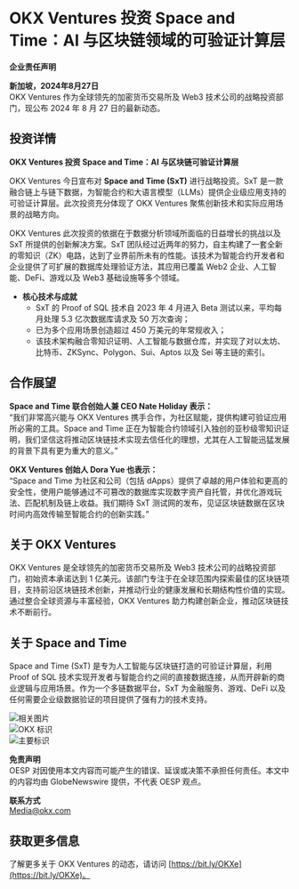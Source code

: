 # OKX Ventures 投资 Space and Time：AI 与区块链领域的可验证计算层

**企业责任声明**

**新加坡，2024年8月27日**  
OKX Ventures 作为全球领先的加密货币交易所及 Web3 技术公司的战略投资部门，现公布 2024 年 8 月 27 日的最新动态。

## 投资详情

**OKX Ventures 投资 Space and Time：AI 与区块链可验证计算层**

OKX Ventures 今日宣布对 **Space and Time (SxT)** 进行战略投资。SxT 是一款融合链上与链下数据，为智能合约和大语言模型（LLMs）提供企业级应用支持的可验证计算层。此次投资充分体现了 OKX Ventures 聚焦创新技术和实际应用场景的战略方向。

OKX Ventures 此次投资的依据在于数据分析领域所面临的日益增长的挑战以及 SxT 所提供的创新解决方案。SxT 团队经过近两年的努力，自主构建了一套全新的零知识（ZK）电路，达到了业界前所未有的性能。该技术为智能合约开发者和企业提供了可扩展的数据库处理验证方法，其应用已覆盖 Web2 企业、人工智能、DeFi、游戏以及 Web3 基础设施等多个领域。

- **核心技术与成就**  
  - SxT 的 Proof of SQL 技术自 2023 年 4 月进入 Beta 测试以来，平均每月处理 5.3 亿次数据库请求及 50 万次查询；  
  - 已为多个应用场景创造超过 450 万美元的年常规收入；  
  - 该技术架构融合零知识证明、人工智能与数据仓库，并实现了对以太坊、比特币、ZKSync、Polygon、Sui、Aptos 以及 Sei 等主链的索引。

## 合作展望

**Space and Time 联合创始人兼 CEO Nate Holiday 表示：**  
“我们非常高兴能与 OKX Ventures 携手合作，为社区赋能，提供构建可验证应用所必需的工具。Space and Time 正在为智能合约领域引入独创的亚秒级零知识证明，我们坚信这将推动区块链技术实现去信任化的理想，尤其在人工智能迅猛发展的背景下具有更为重大的意义。”

**OKX Ventures 创始人 Dora Yue 也表示：**  
“Space and Time 为社区和公司（包括 dApps）提供了卓越的用户体验和更高的安全性，使用户能够通过不可篡改的数据库实现数字资产自托管，并优化游戏玩法、匹配机制及链上收益。我们期待 SxT 测试网的发布，见证区块链数据在区块时间内高效传输至智能合约的创新实践。”

## 关于 OKX Ventures

OKX Ventures 是全球领先的加密货币交易所及 Web3 技术公司的战略投资部门，初始资本承诺达到 1 亿美元。该部门专注于在全球范围内探索最佳的区块链项目，支持前沿区块链技术创新，并推动行业的健康发展和长期结构性价值的实现。通过整合全球资源与丰富经验，OKX Ventures 助力构建创新企业，推动区块链技术不断前行。

## 关于 Space and Time

Space and Time (SxT) 是专为人工智能与区块链打造的可验证计算层，利用 Proof of SQL 技术实现开发者与智能合约之间的直接数据连接，从而开辟新的商业逻辑与应用场景。作为一个多链数据平台，SxT 为金融服务、游戏、DeFi 以及任何需要企业级数据验证的项目提供了强有力的技术支持。

<img src="https://www.globenewswire.com/newsroom/ti?nf=OTIyMDk5MyM2NDUxMDA3IzIyNjI4MDk=" alt="相关图片">
<br>
<img src="https://www.jmhbdh.com/wp-content/img/4910615411.webp" alt="OKX 标识">
<br>
<img src="https://www.jmhbdh.com/wp-content/img/216634614389.webp" alt="主要标识">

**免责声明**  
OESP 对因使用本文内容而可能产生的错误、延误或决策不承担任何责任。本文中的内容均由 GlobeNewswire 提供，不代表 OESP 观点。

**联系方式**  
Media@okx.com

## 获取更多信息

了解更多关于 OKX Ventures 的动态，请访问 [https://bit.ly/OKXe](https://bit.ly/OKXe)。